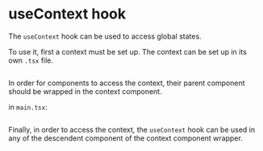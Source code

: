 # useContext hook

The `useContext` hook can be used to access global states.

To use it, first a context must be set up. The context can be set up in its own `.tsx` file. 

```tsx
```

In order for components to access the context, their parent component should be wrapped in the context component. 

in `main.tsx`:
```tsx

```

Finally, in order to access the context, the `useContext` hook can be used in any of the descendent component of the context component wrapper.